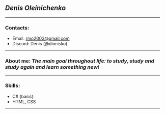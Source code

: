## _Denis Oleinichenko_
---
### Contacts: 
* Email: rmo2003@gmail.com
* Discord: Denis (@dionisko)
---
### About me: _The main goal throughout life: to study, study and study again and learn something new!_
---
### Skills:
* C# (basic)
* HTML, CSS
---
